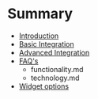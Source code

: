# Summary

* [Introduction](README.md)
* [Basic Integration](chapter1.md)
* [Advanced Integration](advanced_integration.md)
* [FAQ's](faqs.md)
   * functionality.md
   * technology.md
* [Widget options](widget_options.md)

